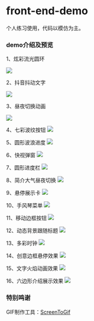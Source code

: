 # front-end-demo
个人练习使用，代码以模仿为主。

### demo介绍及预览

1、炫彩流光圆环

![](https://cdn.jsdelivr.net/gh/2lifetop/front-end-demo@0.02/demo001/demo001.gif)

2、抖音抖动文字

![](https://cdn.jsdelivr.net/gh/2lifetop/front-end-demo@0.02/demo002/demo002.gif)

3、昼夜切换动画

![](https://cdn.jsdelivr.net/gh/2lifetop/front-end-demo@0.02/demo003/demo003.gif)

4、七彩波纹按钮
![](https://cdn.jsdelivr.net/gh/2lifetop/front-end-demo@0.02/demo004/demo004.gif)

5、圆形波浪进度
![](https://cdn.jsdelivr.net/gh/2lifetop/front-end-demo@0.02/demo005/demo005.gif)

6、快视弹窗
![](https://cdn.jsdelivr.net/gh/2lifetop/front-end-demo@0.02/demo006/demo006.gif)

7、圆形进度栏
![](https://cdn.jsdelivr.net/gh/2lifetop/front-end-demo@0.02/demo007/demo007.gif)

8、简介大气昼夜切换
![](https://cdn.jsdelivr.net/gh/2lifetop/front-end-demo@0.02/demo008/demo008.gif)

9、悬停展示卡
![](https://cdn.jsdelivr.net/gh/2lifetop/front-end-demo@0.02/demo009/demo009.gif)

10、手风琴菜单
![](https://cdn.jsdelivr.net/gh/2lifetop/front-end-demo@0.02/demo010/demo010.gif)

11、移动边框按钮
![](https://cdn.jsdelivr.net/gh/2lifetop/front-end-demo@0.02/demo011/demo011.gif)

12、动态背景跟随标题
![](https://cdn.jsdelivr.net/gh/2lifetop/front-end-demo@0.02/demo012/demo012.gif)

13、多彩时钟
![](https://cdn.jsdelivr.net/gh/2lifetop/front-end-demo@0.02/demo013/demo013.gif)

14、创意边框悬停效果
![](https://cdn.jsdelivr.net/gh/2lifetop/front-end-demo@0.02/demo014/demo014.gif)

15、文字火焰动画效果
![](https://cdn.jsdelivr.net/gh/2lifetop/front-end-demo@0.02/demo015/demo015.gif)

16、六边形介绍展示效果
![](https://cdn.jsdelivr.net/gh/2lifetop/front-end-demo@0.02/demo016/demo016.gif)
### 特别鸣谢
GIF制作工具：[ScreenToGif](https://github.com/NickeManarin/ScreenToGif/)
